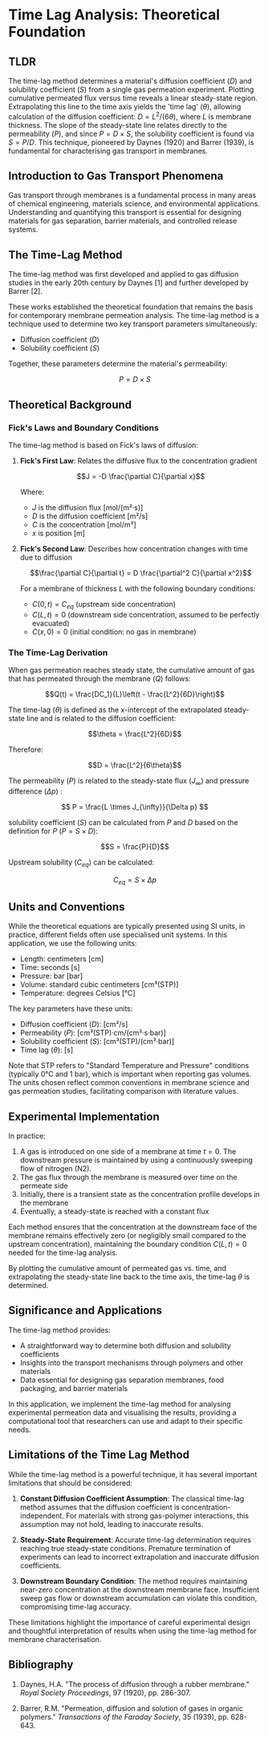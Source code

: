 # Time Lag Analysis: Theoretical Foundation

## TLDR
The time-lag method determines a material's diffusion coefficient $(D)$ and solubility coefficient $(S)$ from a single gas permeation experiment. Plotting cumulative permeated flux versus time reveals a linear steady-state region. Extrapolating this line to the time axis yields the 'time lag' $(\theta)$, allowing calculation of the diffusion coefficient: $D = L^2 / (6\theta)$, where $L$ is membrane thickness. The slope of the steady-state line relates directly to the permeability $(P)$, and since $P = D \times S$, the solubility coefficient is found via $S = P/D$. This technique, pioneered by Daynes (1920) and Barrer (1939), is fundamental for characterising gas transport in membranes.


## Introduction to Gas Transport Phenomena

Gas transport through membranes is a fundamental process in many areas of chemical engineering, materials science, and environmental applications. Understanding and quantifying this transport is essential for designing materials for gas separation, barrier materials, and controlled release systems.

## The Time-Lag Method

The time-lag method was first developed and applied to gas diffusion studies in the early 20th century by Daynes [1] and further developed by Barrer [2].

These works established the theoretical foundation that remains the basis for contemporary membrane permeation analysis.
The time-lag method is a technique used to determine two key transport parameters simultaneously:
- Diffusion coefficient $(D)$
- Solubility coefficient $(S)$

Together, these parameters determine the material's permeability:

$$P = D \times S$$

## Theoretical Background

### Fick's Laws and Boundary Conditions

The time-lag method is based on Fick's laws of diffusion:

1. **Fick's First Law**: Relates the diffusive flux to the concentration gradient
   
   $$J = -D \frac{\partial C}{\partial x}$$

   Where:
   - $J$ is the diffusion flux [mol/(m²·s)]
   - $D$ is the diffusion coefficient [m²/s]
   - $C$ is the concentration [mol/m³]
   - $x$ is position [m]

2. **Fick's Second Law**: Describes how concentration changes with time due to diffusion

   $$\frac{\partial C}{\partial t} = D \frac{\partial^2 C}{\partial x^2}$$

   For a membrane of thickness $L$ with the following boundary conditions:
   - $C(0,t) = C_{eq}$ (upstream side concentration)
   - $C(L,t) = 0$ (downstream side concentration, assumed to be perfectly evacuated)
   - $C(x,0) = 0$ (initial condition: no gas in membrane)

<!-- TODO: Add a gif to show the concentration as a function of x amd t -->

### The Time-Lag Derivation

<!-- TODO: Add a gif to show the concentration as a function of x -->

When gas permeation reaches steady state, the cumulative amount of gas that has permeated through the membrane $(Q)$ follows:

$$Q(t) = \frac{DC_1}{L}\left(t - \frac{L^2}{6D}\right)$$

The time-lag $(\theta)$ is defined as the x-intercept of the extrapolated steady-state line and is related to the diffusion coefficient:

$$\theta = \frac{L^2}{6D}$$

Therefore:

$$D = \frac{L^2}{6\theta}$$

The permeability ($P$) is related to the steady-state flux ($J_{\infty}$) and pressure difference $(\Delta p)$ :

$$ P = \frac{L \times J_{\infty}}{\Delta p} $$

 solubility coefficient $(S)$ can be calculated from $P$ and $D$ based on the definition for $P$ ($P = S \times D$):

$$S = \frac{P}{D}$$

Upstream solubility $(C_{eq})$ can be calculated:

$$C_{eq} = S \times {\Delta p}$$

## Units and Conventions

While the theoretical equations are typically presented using SI units, in practice, different fields often use specialised unit systems. In this application, we use the following units:

- Length: centimeters [cm]
- Time: seconds [s]
- Pressure: bar [bar]
- Volume: standard cubic centimeters [cm³(STP)]
- Temperature: degrees Celsius [°C]

The key parameters have these units:
- Diffusion coefficient ($D$): [cm²/s]
- Permeability ($P$): [cm³(STP)·cm/(cm²·s·bar)]
- Solubility coefficient ($S$): [cm³(STP)/(cm³·bar)]
- Time lag $(\theta)$: [s]

Note that STP refers to "Standard Temperature and Pressure" conditions (typically 0°C and 1 bar), which is important when reporting gas volumes. The units chosen reflect common conventions in membrane science and gas permeation studies, facilitating comparison with literature values.

## Experimental Implementation

In practice:
1. A gas is introduced on one side of a membrane at time $t=0$. The downstream pressure is maintained by using a continuously sweeping flow of nitrogen (N2).
2. The gas flux through the membrane is measured over time on the permeate side
3. Initially, there is a transient state as the concentration profile develops in the membrane
4. Eventually, a steady-state is reached with a constant flux

Each method ensures that the concentration at the downstream face of the membrane remains effectively zero (or negligibly small compared to the upstream concentration), maintaining the boundary condition $C(L,t) = 0$ needed for the time-lag analysis.

By plotting the cumulative amount of permeated gas vs. time, and extrapolating the steady-state line back to the time axis, the time-lag $\theta$ is determined.

<!-- TODO: Add example -->

## Significance and Applications

The time-lag method provides:
- A straightforward way to determine both diffusion and solubility coefficients
- Insights into the transport mechanisms through polymers and other materials
- Data essential for designing gas separation membranes, food packaging, and barrier materials

In this application, we implement the time-lag method for analysing experimental permeation data and visualising the results, providing a computational tool that researchers can use and adapt to their specific needs.

## Limitations of the Time Lag Method

While the time-lag method is a powerful technique, it has several important limitations that should be considered:

1. **Constant Diffusion Coefficient Assumption**: The classical time-lag method assumes that the diffusion coefficient is concentration-independent. For materials with strong gas-polymer interactions, this assumption may not hold, leading to inaccurate results.

2. **Steady-State Requirement**: Accurate time-lag determination requires reaching true steady-state conditions. Premature termination of experiments can lead to incorrect extrapolation and inaccurate diffusion coefficients.

3. **Downstream Boundary Condition**: The method requires maintaining near-zero concentration at the downstream membrane face. Insufficient sweep gas flow or downstream accumulation can violate this condition, compromising time-lag accuracy.

These limitations highlight the importance of careful experimental design and thoughtful interpretation of results when using the time-lag method for membrane characterisation.

## Bibliography

1. Daynes, H.A. "The process of diffusion through a rubber membrane." *Royal Society Proceedings*, 97 (1920), pp. 286-307.

2. Barrer, R.M. "Permeation, diffusion and solution of gases in organic polymers." *Transactions of the Faraday Society*, 35 (1939), pp. 628-643.

